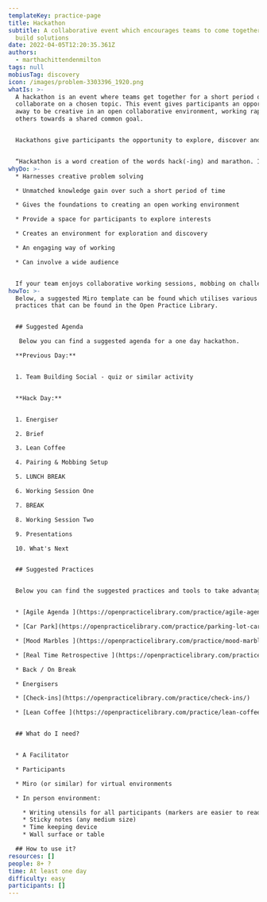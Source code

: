 ```yaml
---
templateKey: practice-page
title: Hackathon
subtitle: A collaborative event which encourages teams to come together and
  build solutions
date: 2022-04-05T12:20:35.361Z
authors:
  - marthachittendenmilton
tags: null
mobiusTag: discovery
icon: /images/problem-3303396_1920.png
whatIs: >-
  A hackathon is an event where teams get together for a short period of time to
  collaborate on a chosen topic. This event gives participants an opportunity
  away to be creative in an open collaborative environment, working rapidly with
  others towards a shared common goal. 


  Hackathons give participants the opportunity to explore, discover and tackle problems that perhaps usually the team would not have the time or resources to look into. This event can be thought of as the start of a journey in tackling those problems, supporting honest and open conversations. 


  “Hackathon is a word creation of the words hack(-ing) and marathon. In this context, hacking stands for the development of software- or hardware-solution and the marathon describes the format, which is a 1–3 days lasting event.” (Schälchli)
whyDo: >-
  * Harnesses creative problem solving 

  * Unmatched knowledge gain over such a short period of time

  * Gives the foundations to creating an open working environment 

  * Provide a space for participants to explore interests 

  * Creates an environment for exploration and discovery

  * An engaging way of working

  * Can involve a wide audience 


  If your team enjoys collaborative working sessions, mobbing on challenges; hackathons could be a great approach of working together and unlocking synergy across teams.
howTo: >-
  Below, a suggested Miro template can be found which utilises various other
  practices that can be found in the Open Practice Library. 


  ## Suggested Agenda

   Below you can find a suggested agenda for a one day hackathon.

  **Previous Day:**  


  1. Team Building Social - quiz or similar activity


  **Hack Day:**


  1. Energiser 

  2. Brief

  3. Lean Coffee

  4. Pairing & Mobbing Setup

  5. LUNCH BREAK

  6. Working Session One

  7. BREAK

  8. Working Session Two

  9. Presentations

  10. What's Next


  ## Suggested Practices


  Below you can find the suggested practices and tools to take advantage of during a Hackathon.


  * [Agile Agenda ](https://openpracticelibrary.com/practice/agile-agenda/)

  * [Car Park](https://openpracticelibrary.com/practice/parking-lot-car-park/)

  * [Mood Marbles ](https://openpracticelibrary.com/practice/mood-marbles/)

  * [Real Time Retrospective ](https://openpracticelibrary.com/practice/realtime-retrospective/)

  * Back / On Break

  * Energisers

  * [Check-ins](https://openpracticelibrary.com/practice/check-ins/) 

  * [Lean Coffee ](https://openpracticelibrary.com/practice/lean-coffee/)


  ## What do I need? 


  * A Facilitator

  * Participants 

  * Miro (or similar) for virtual environments 

  * In person environment:

    * Writing utensils for all participants (markers are easier to read from a distance)
    * Sticky notes (any medium size)
    * Time keeping device
    * Wall surface or table

  ## How to use it?
resources: []
people: 8+ ?
time: At least one day
difficulty: easy
participants: []
---
```

